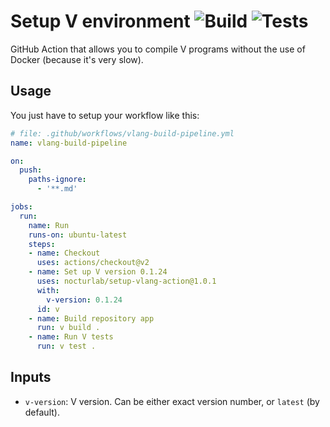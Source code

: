 # Setup V environment ![Build](https://github.com/nocturlab/setup-vlang-action/workflows/Build/badge.svg) ![Tests](https://github.com/nocturlab/setup-vlang-action/workflows/Tests/badge.svg)
GitHub Action that allows you to compile V programs without the use of Docker (because it's very slow).

## Usage
You just have to setup your workflow like this:

```yml
# file: .github/workflows/vlang-build-pipeline.yml
name: vlang-build-pipeline

on:
  push:
    paths-ignore:
      - '**.md'

jobs:
  run:
    name: Run
    runs-on: ubuntu-latest
    steps:
    - name: Checkout
      uses: actions/checkout@v2
    - name: Set up V version 0.1.24
      uses: nocturlab/setup-vlang-action@1.0.1
      with:
        v-version: 0.1.24
      id: v
    - name: Build repository app
      run: v build .
    - name: Run V tests
      run: v test .
```

## Inputs

- `v-version`: V version. Can be either exact version number, or `latest` (by default).
